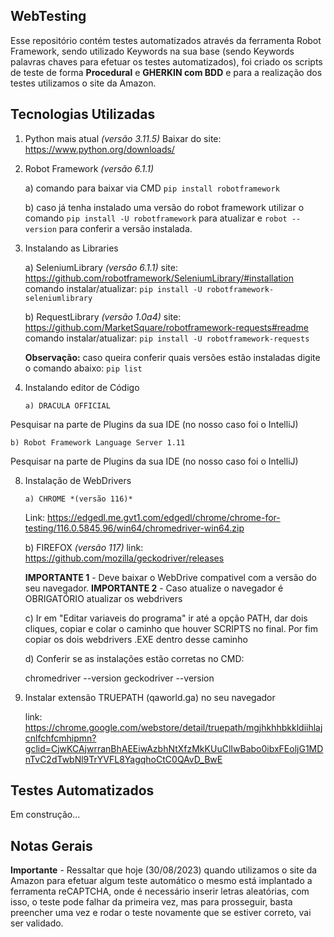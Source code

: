 ## WebTesting
Esse repositório contém testes automatizados através da ferramenta Robot Framework, sendo utilizado Keywords na sua base (sendo Keywords palavras chaves para efetuar os testes automatizados), foi criado os scripts de teste de forma **Procedural** e **GHERKIN com BDD**  e para a realização dos testes utilizamos o site da Amazon. 
## Tecnologias Utilizadas

 1. Python mais atual  *(versão 3.11.5)* Baixar do site:
    https://www.python.org/downloads/
 2. Robot Framework *(versão 6.1.1)*
    
	a) comando para baixar via CMD `pip install robotframework`

	b) caso já tenha instalado uma versão do robot framework utilizar o comando `pip install -U robotframework` para atualizar e `robot --version` para conferir a versão instalada.
	
 4. Instalando as Libraries
    
	a) SeleniumLibrary *(versão 6.1.1)*
	site: https://github.com/robotframework/SeleniumLibrary/#installation
	comando instalar/atualizar: `pip install -U robotframework-seleniumlibrary`	

	b) RequestLibrary *(versão 1.0a4)*
	site: https://github.com/MarketSquare/robotframework-requests#readme
	comando instalar/atualizar: `pip install -U robotframework-requests`

	**Observação:** caso queira conferir quais versões estão instaladas digite o comando abaixo: `pip list`

 6. Instalando editor de Código

    	a) DRACULA OFFICIAL
Pesquisar na parte de Plugins da sua IDE (no nosso caso foi o IntelliJ) 
	
	b) Robot Framework Language Server 1.11
Pesquisar na parte de Plugins da sua IDE (no nosso caso foi o IntelliJ) 

 8. Instalação de WebDrivers

    	a) CHROME *(versão 116)*
	Link: 
	https://edgedl.me.gvt1.com/edgedl/chrome/chrome-for-testing/116.0.5845.96/win64/chromedriver-win64.zip	
	
	b) FIREFOX *(versão 117)*
		link: https://github.com/mozilla/geckodriver/releases	
		
	**IMPORTANTE 1** - Deve baixar o WebDrive compativel com a versão do seu navegador.
	**IMPORTANTE 2** - Caso atualize o navegador é OBRIGATÓRIO atualizar os webdrivers
	
	c) Ir em "Editar variaveis do programa" ir até a opção PATH, dar dois cliques, copiar e colar o caminho que houver SCRIPTS no final. Por fim copiar os dois webdrivers .EXE dentro desse caminho 

	d) Conferir se as instalações estão corretas no CMD:

    chromedriver --version
    geckodriver --version

 10. Instalar extensão TRUEPATH (qaworld.ga) no seu navegador

	  link: https://chrome.google.com/webstore/detail/truepath/mgjhkhhbkkldiihlajcnlfchfcmhipmn?gclid=CjwKCAjwrranBhAEEiwAzbhNtXfzMkKUuClIwBabo0ibxFEoljG1MDnTvC2dTwbNl9TrYVFL8YagqhoCtC0QAvD_BwE

## Testes Automatizados
Em construção...

## Notas Gerais
**Importante** - Ressaltar que hoje (30/08/2023) quando utilizamos o site da Amazon para efetuar algum teste automático o mesmo está implantado a ferramenta reCAPTCHA, onde é necessário inserir letras aleatórias, com isso, o teste pode falhar da primeira vez, mas para prosseguir, basta preencher uma vez e rodar o teste novamente que se estiver correto, vai ser validado.
